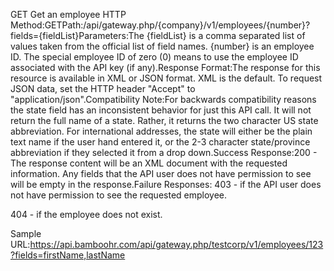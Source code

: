 GET
Get an employee
HTTP Method:GETPath:/api/gateway.php/{company}/v1/employees/{number}?fields={fieldList}Parameters:The {fieldList} is a comma separated list of values taken from the official list of field names. {number} is an employee ID. The special employee ID of zero (0) means to use the employee ID associated with the API key (if any).Response Format:The response for this resource is available in XML or JSON format. XML is the default. To request JSON data, set the HTTP header "Accept" to "application/json".Compatibility Note:For backwards compatibility reasons the state field has an inconsistent behavior for just this API call. It will not return the full name of a state. Rather, it returns the two character US state abbreviation. For international addresses, the state will either be the plain text name if the user hand entered it, or the 2-3 character state/province abbreviation if they selected it from a drop down.Success Response:200 - The response content will be an XML document with the requested information. Any fields that the API user does not have permission to see will be empty in the response.Failure Responses:
403 - if the API user does not have permission to see the requested employee.

404 - if the employee does not exist.

Sample URL:https://api.bamboohr.com/api/gateway.php/testcorp/v1/employees/123?fields=firstName,lastName
